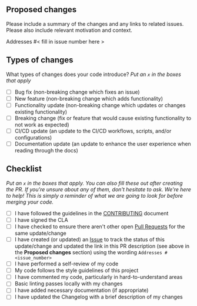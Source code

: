 ## Proposed changes

Please include a summary of the changes and any links to related issues. Please also include relevant motivation and context.

Addresses #\< fill in issue number here >

## Types of changes

What types of changes does your code introduce?
_Put an `x` in the boxes that apply_

- [ ] Bug fix (non-breaking change which fixes an issue)
- [ ] New feature (non-breaking change which adds functionality)
- [ ] Functionality update (non-breaking change which updates or changes existing functionality)
- [ ] Breaking change (fix or feature that would cause existing functionality to not work as expected)
- [ ] CI/CD update (an update to the CI/CD workflows, scripts, and/or configurations)
- [ ] Documentation update (an update to enhance the user experience when reading through the docs)

## Checklist

_Put an `x` in the boxes that apply. You can also fill these out after creating the PR. If you're unsure about any of them, don't hesitate to ask. We're here to help! This is simply a reminder of what we are going to look for before merging your code._

- [ ] I have followed the guidelines in the [CONTRIBUTING](https://github.com/tektronix/tm_devices/blob/main/CONTRIBUTING.md) document
- [ ] I have signed the CLA
- [ ] I have checked to ensure there aren't other open [Pull Requests](https://github.com/tektronix/tm_devices/pulls) for the same update/change
- [ ] I have created (or updated) an [Issue](https://github.com/tektronix/tm_devices/issues) to track the status of this update/change and updated the link in this PR description (see above in the **Proposed changes** section) using the wording `Addresses #<issue_number>`
- [ ] I have performed a self-review of my code
- [ ] My code follows the style guidelines of this project
- [ ] I have commented my code, particularly in hard-to-understand areas
- [ ] Basic linting passes locally with my changes
- [ ] I have added necessary documentation (if appropriate)
- [ ] I have updated the Changelog with a brief description of my changes
